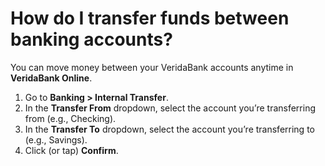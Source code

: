 # How do I transfer funds between banking accounts?

You can move money between your VeridaBank accounts anytime in **VeridaBank Online**.

1.	Go to **Banking > Internal Transfer**.
2.	In the **Transfer From** dropdown, select the account you’re transferring from (e.g., Checking).
3.	In the **Transfer To** dropdown, select the account you’re transferring to (e.g., Savings).
4.	Click (or tap) **Confirm**.